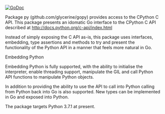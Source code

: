 [![GoDoc](https://godoc.org/github.com/glycerine/gopy?status.svg)](https://godoc.org/github.com/glycerine/gopy)

Package py (github.com/glycerine/gopy) provides access to the CPython C API.  This
package presents an idomatic Go interface to the CPython C API described at
http://docs.python.org/c-api/index.html

Instead of simply exposing the C API as-is, this package uses interfaces,
embedding, type assertions and methods to try and present the functionality of
the Python API in a manner that feels more natural in Go.

Embedding Python

Embedding Python is fully supported, with the ability to initialise the
interpreter, enable threading support, manipulate the GIL and call Python API
functions to manipulate Python objects.

In addition to providing the ability to use the API to call into Python calling
from Python back into Go is also supported.  New types can be implemented in Go
and exposed into Python.

The package targets Python 3.7.1 at present.
